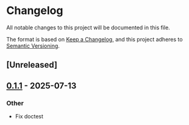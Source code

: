 # Changelog

All notable changes to this project will be documented in this file.

The format is based on [Keep a Changelog](https://keepachangelog.com/en/1.0.0/),
and this project adheres to [Semantic Versioning](https://semver.org/spec/v2.0.0.html).

## [Unreleased]

## [0.1.1](https://github.com/lexoliu/ai-types/compare/ai-types-derive-v0.1.0...ai-types-derive-v0.1.1) - 2025-07-13

### Other

- Fix doctest
